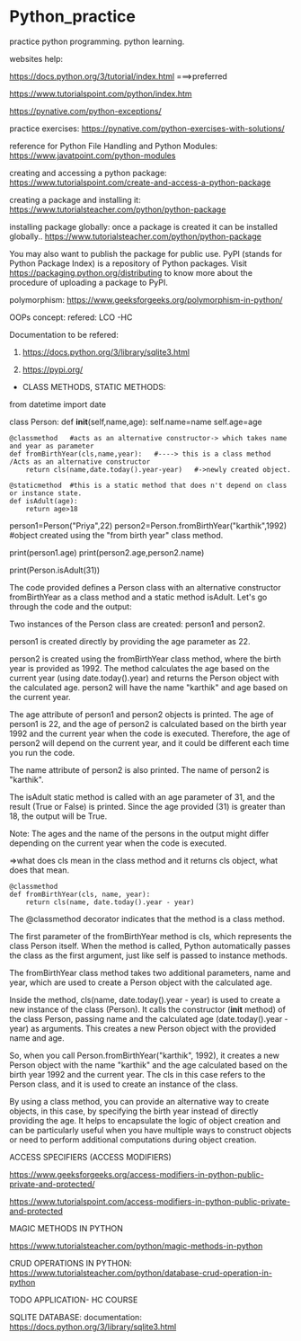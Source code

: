 # Python_practice
practice python programming.
python learning.



websites help:

https://docs.python.org/3/tutorial/index.html    ===>preferred

https://www.tutorialspoint.com/python/index.htm

https://pynative.com/python-exceptions/


practice exercises:
https://pynative.com/python-exercises-with-solutions/


reference for Python File Handling and Python Modules:
https://www.javatpoint.com/python-modules


creating and accessing a python package: 
https://www.tutorialspoint.com/create-and-access-a-python-package


creating a package and installing it:
https://www.tutorialsteacher.com/python/python-package

installing package globally:
once a package is created it can be installed globally..
https://www.tutorialsteacher.com/python/python-package


You may also want to publish the package for public use. PyPI (stands for Python Package Index) is a repository of Python packages. Visit https://packaging.python.org/distributing to know more about the procedure of uploading a package to PyPI.



polymorphism:
https://www.geeksforgeeks.org/polymorphism-in-python/


OOPs concept:
refered: LCO -HC


Documentation to be refered:
1.  https://docs.python.org/3/library/sqlite3.html

2.  https://pypi.org/



* CLASS METHODS, STATIC METHODS:

from datetime import date

class Person:
    def __init__(self,name,age):
        self.name=name
        self.age=age



    @classmethod   #acts as an alternative constructor-> which takes name and year as parameter
    def fromBirthYear(cls,name,year):   #----> this is a class method /Acts as an alternative constructor
        return cls(name,date.today().year-year)   #->newly created object.

    @staticmethod  #this is a static method that does n't depend on class or instance state.
    def isAdult(age):
        return age>18

person1=Person("Priya",22)
person2=Person.fromBirthYear("karthik",1992)  #object created using the "from birth year" class method.

print(person1.age)
print(person2.age,person2.name)

print(Person.isAdult(31))



The code provided defines a Person class with an alternative constructor fromBirthYear as a class method and a static method isAdult. Let's go through the code and the output:

Two instances of the Person class are created: person1 and person2.

person1 is created directly by providing the age parameter as 22.

person2 is created using the fromBirthYear class method, where the birth year is provided as 1992. The method calculates the age based on the current year (using date.today().year) and returns the Person object with the calculated age. person2 will have the name "karthik" and age based on the current year.

The age attribute of person1 and person2 objects is printed. The age of person1 is 22, and the age of person2 is calculated based on the birth year 1992 and the current year when the code is executed. Therefore, the age of person2 will depend on the current year, and it could be different each time you run the code.

The name attribute of person2 is also printed. The name of person2 is "karthik".

The isAdult static method is called with an age parameter of 31, and the result (True or False) is printed. Since the age provided (31) is greater than 18, the output will be True.

Note: The ages and the name of the persons in the output might differ depending on the current year when the code is executed.



=>what does cls mean in the class method 
and it returns cls object, what does that mean.


    @classmethod
    def fromBirthYear(cls, name, year):
        return cls(name, date.today().year - year)

    

The @classmethod decorator indicates that the method is a class method.

The first parameter of the fromBirthYear method is cls, which represents the class Person itself. When the method is called, Python automatically passes the class as the first argument, just like self is passed to instance methods.

The fromBirthYear class method takes two additional parameters, name and year, which are used to create a Person object with the calculated age.

Inside the method, cls(name, date.today().year - year) is used to create a new instance of the class (Person). It calls the constructor (__init__ method) of the class Person, passing name and the calculated age (date.today().year - year) as arguments. This creates a new Person object with the provided name and age.

So, when you call Person.fromBirthYear("karthik", 1992), it creates a new Person object with the name "karthik" and the age calculated based on the birth year 1992 and the current year. The cls in this case refers to the Person class, and it is used to create an instance of the class.

By using a class method, you can provide an alternative way to create objects, in this case, by specifying the birth year instead of directly providing the age. It helps to encapsulate the logic of object creation and can be particularly useful when you have multiple ways to construct objects or need to perform additional computations during object creation.


ACCESS SPECIFIERS (ACCESS MODIFIERS)

https://www.geeksforgeeks.org/access-modifiers-in-python-public-private-and-protected/

https://www.tutorialspoint.com/access-modifiers-in-python-public-private-and-protected


MAGIC METHODS IN PYTHON

https://www.tutorialsteacher.com/python/magic-methods-in-python


CRUD OPERATIONS IN PYTHON:
https://www.tutorialsteacher.com/python/database-crud-operation-in-python


TODO APPLICATION- HC COURSE

SQLITE DATABASE:
documentation: https://docs.python.org/3/library/sqlite3.html

